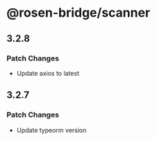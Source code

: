 # @rosen-bridge/scanner

## 3.2.8

### Patch Changes

- Update axios to latest

## 3.2.7

### Patch Changes

- Update typeorm version
